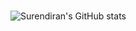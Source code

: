 # 
![Surendiran's GitHub stats](https://github-readme-stats.vercel.app/api?username=surendiran04&show_icons=true&theme=synthwave)

